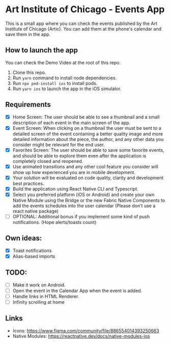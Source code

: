 # Art Institute of Chicago - Events App

This is a small app where you can check the events published by the Art Institute of Chicago (Artic). You can add them at the phone's calendar and save them in the app.

## How to launch the app

You can check the Demo Video at the root of this repo.

1. Clone this repo.
2. Run `yarn` command to install node dependencies.
3. Run `npx pod-install ios` to install pods.
4. Run `yarn ios` to launch the app in the iOS simulator.

## Requirements

- [x] Home Screen: The user should be able to see a thumbnail and a small description of each event in the main screen of the app.
- [x] Event Screen: When clicking on a thumbnail the user must be sent to a detailed screen of the event containing a better quality image and more detailed information about the piece, the author, and any other data you consider might be relevant for the end user.
- [x] Favorites Screen: The user should be able to save some favorite events, and should be able to explore them even after the application is completely closed and reopened.
- [x] Use animated transitions and any other cool feature you consider will show up how experienced you are in mobile development.
- [x] Your solution will be evaluated on code quality, clarity and development best practices.
- [x] Build the application using React Native CLI and Typescript.
- [x] Select you preferred platform (iOS or Android) and create your own Native Module using the Bridge or the new Fabric Native Components to add the events schedules into the user calendar (Please don't use a react native package)
- [ ] OPTIONAL: Additional bonus if you implement some kind of push notifications. (Hope alerts/toasts count)

## Own ideas:

- [x] Toast notifications
- [x] Alias-based imports

## TODO:

- [ ] Make it work on Android.
- [ ] Open the event in the Calendar App when the event is added.
- [ ] Handle links in HTML Renderer.
- [ ] Infinity scrolling at home

## Links

- Icons: https://www.figma.com/community/file/886554014393250663
- Native Modules: https://reactnative.dev/docs/native-modules-ios
